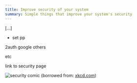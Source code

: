 ```yaml
---
title: Improve security of your system
summary: Simple things that improve your system's security
---
```


[...]

- set pp

2auth google others 

etc

link to security page

<img src="https://imgs.xkcd.com/comics/security.png" alt="security comic" />
(borrowed from: <a href="https://xkcd.com/">xkcd.com</a>)